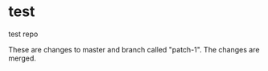 # test
test repo

These are changes to master and branch called "patch-1". The changes are merged.

